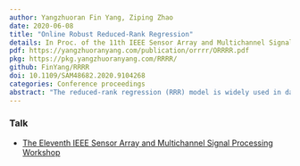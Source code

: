 ```yaml
---
author: Yangzhuoran Fin Yang, Ziping Zhao
date: 2020-06-08
title: "Online Robust Reduced-Rank Regression"
details: In Proc. of the 11th IEEE Sensor Array and Multichannel Signal Processing Workshop (SAM). Hangzhou, China.  8-11 June 2020
pdf: https://yangzhuoranyang.com/publication/orrrr/ORRRR.pdf
pkg: https://pkg.yangzhuoranyang.com/RRRR/
github: FinYang/RRRR
doi: 10.1109/SAM48682.2020.9104268
categories: Conference proceedings
abstract: "The reduced-rank regression (RRR) model is widely used in data analytics where the response variables are believed to depend on a few linear combinations of the predictor variables, or when such linear combinations are of special interest. In this paper, we will address the RRR model estimation problem by considering two targets which are popular especially in big data applications: i) the estimation should be robust to heavy-tailed data distribution or outliers; ii) the estimation should be amenable to large-scale data sets or data streams. In this paper, we address the robustness via the robust maximum likelihood estimation procedure based on Cauchy distribution and a stochastic estimation procedure is further adopted to deal with the large-scale data sets. An efficient algorithm leveraging on the stochastic majorization minimization method is proposed for problem-solving. The proposed model and algorithm is validated numerically by comparing with the state-of-the-art methods."
---
```


### Talk

* [The Eleventh IEEE Sensor Array and Multichannel Signal Processing Workshop](/talk/ieee-sam-2020/)

